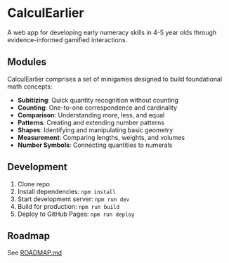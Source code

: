 # CalculEarlier

A web app for developing early numeracy skills in 4-5 year olds through evidence-informed gamified interactions.

## Modules

CalculEarlier comprises a set of minigames designed to build foundational math concepts:

- **Subitizing**: Quick quantity recognition without counting
- **Counting**: One-to-one correspondence and cardinality
- **Comparison**: Understanding more, less, and equal
- **Patterns**: Creating and extending number patterns 
- **Shapes**: Identifying and manipulating basic geometry
- **Measurement**: Comparing lengths, weights, and volumes
- **Number Symbols**: Connecting quantities to numerals

## Development

1. Clone repo
2. Install dependencies: `npm install`
3. Start development server: `npm run dev`
4. Build for production: `npm run build`
5. Deploy to GitHub Pages: `npm run deploy`

## Roadmap

See [ROADMAP.md](ROADMAP.md)